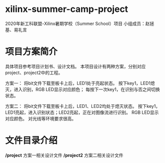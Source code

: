 # xilinx-summer-camp-project
2020年新工科联盟-Xilinx暑期学校（Summer School）项目
小组成员：赵拯基、易礼言

# 项目方案简介
具体项目参考项目计划书、设计文档。
本项目设计有两种方案，分别对应project、project2中的工程。

方案一：
将bit文件下载至板卡上后，LED1处于亮起状态。
按下key1，LED1熄灭，进入识别，RGB LED显示对应颜色；
每按下一次key1，在识别与否之间切换状态。

方案二：
将bit文件下载至板卡上后，LED1、LED2均处于熄灭状态。
按下key1，LED1亮起，进入识别状态；LED2亮起，正在对图像流进行识别。
RGB LED显示对应颜色。
对光线等环境要求很高。

# 文件目录介绍
**/project** 方案一相关设计文件
**/project2** 方案二相关设计文件 

